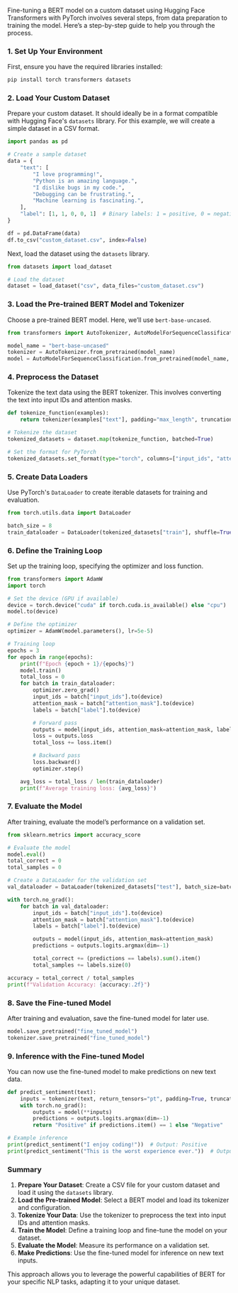 Fine-tuning a BERT model on a custom dataset using Hugging Face Transformers with PyTorch involves several steps, from data preparation to training the model. Here’s a step-by-step guide to help you through the process.

### 1. Set Up Your Environment
First, ensure you have the required libraries installed:

```bash
pip install torch transformers datasets
```

### 2. Load Your Custom Dataset
Prepare your custom dataset. It should ideally be in a format compatible with Hugging Face's `datasets` library. For this example, we will create a simple dataset in a CSV format.

```python
import pandas as pd

# Create a sample dataset
data = {
    "text": [
        "I love programming!",
        "Python is an amazing language.",
        "I dislike bugs in my code.",
        "Debugging can be frustrating.",
        "Machine learning is fascinating.",
    ],
    "label": [1, 1, 0, 0, 1]  # Binary labels: 1 = positive, 0 = negative
}

df = pd.DataFrame(data)
df.to_csv("custom_dataset.csv", index=False)
```

Next, load the dataset using the `datasets` library.

```python
from datasets import load_dataset

# Load the dataset
dataset = load_dataset("csv", data_files="custom_dataset.csv")
```

### 3. Load the Pre-trained BERT Model and Tokenizer
Choose a pre-trained BERT model. Here, we’ll use `bert-base-uncased`.

```python
from transformers import AutoTokenizer, AutoModelForSequenceClassification

model_name = "bert-base-uncased"
tokenizer = AutoTokenizer.from_pretrained(model_name)
model = AutoModelForSequenceClassification.from_pretrained(model_name, num_labels=2)  # 2 labels for binary classification
```

### 4. Preprocess the Dataset
Tokenize the text data using the BERT tokenizer. This involves converting the text into input IDs and attention masks.

```python
def tokenize_function(examples):
    return tokenizer(examples["text"], padding="max_length", truncation=True)

# Tokenize the dataset
tokenized_datasets = dataset.map(tokenize_function, batched=True)

# Set the format for PyTorch
tokenized_datasets.set_format(type="torch", columns=["input_ids", "attention_mask", "label"])
```

### 5. Create Data Loaders
Use PyTorch's `DataLoader` to create iterable datasets for training and evaluation.

```python
from torch.utils.data import DataLoader

batch_size = 8
train_dataloader = DataLoader(tokenized_datasets["train"], shuffle=True, batch_size=batch_size)
```

### 6. Define the Training Loop
Set up the training loop, specifying the optimizer and loss function.

```python
from transformers import AdamW
import torch

# Set the device (GPU if available)
device = torch.device("cuda" if torch.cuda.is_available() else "cpu")
model.to(device)

# Define the optimizer
optimizer = AdamW(model.parameters(), lr=5e-5)

# Training loop
epochs = 3
for epoch in range(epochs):
    print(f"Epoch {epoch + 1}/{epochs}")
    model.train()
    total_loss = 0
    for batch in train_dataloader:
        optimizer.zero_grad()
        input_ids = batch["input_ids"].to(device)
        attention_mask = batch["attention_mask"].to(device)
        labels = batch["label"].to(device)

        # Forward pass
        outputs = model(input_ids, attention_mask=attention_mask, labels=labels)
        loss = outputs.loss
        total_loss += loss.item()

        # Backward pass
        loss.backward()
        optimizer.step()

    avg_loss = total_loss / len(train_dataloader)
    print(f"Average training loss: {avg_loss}")
```

### 7. Evaluate the Model
After training, evaluate the model’s performance on a validation set.

```python
from sklearn.metrics import accuracy_score

# Evaluate the model
model.eval()
total_correct = 0
total_samples = 0

# Create a DataLoader for the validation set
val_dataloader = DataLoader(tokenized_datasets["test"], batch_size=batch_size)

with torch.no_grad():
    for batch in val_dataloader:
        input_ids = batch["input_ids"].to(device)
        attention_mask = batch["attention_mask"].to(device)
        labels = batch["label"].to(device)

        outputs = model(input_ids, attention_mask=attention_mask)
        predictions = outputs.logits.argmax(dim=-1)

        total_correct += (predictions == labels).sum().item()
        total_samples += labels.size(0)

accuracy = total_correct / total_samples
print(f"Validation Accuracy: {accuracy:.2f}")
```

### 8. Save the Fine-tuned Model
After training and evaluation, save the fine-tuned model for later use.

```python
model.save_pretrained("fine_tuned_model")
tokenizer.save_pretrained("fine_tuned_model")
```

### 9. Inference with the Fine-tuned Model
You can now use the fine-tuned model to make predictions on new text data.

```python
def predict_sentiment(text):
    inputs = tokenizer(text, return_tensors="pt", padding=True, truncation=True, max_length=128).to(device)
    with torch.no_grad():
        outputs = model(**inputs)
        predictions = outputs.logits.argmax(dim=-1)
        return "Positive" if predictions.item() == 1 else "Negative"

# Example inference
print(predict_sentiment("I enjoy coding!"))  # Output: Positive
print(predict_sentiment("This is the worst experience ever."))  # Output: Negative
```

### Summary
1. **Prepare Your Dataset**: Create a CSV file for your custom dataset and load it using the `datasets` library.
2. **Load the Pre-trained Model**: Select a BERT model and load its tokenizer and configuration.
3. **Tokenize Your Data**: Use the tokenizer to preprocess the text into input IDs and attention masks.
4. **Train the Model**: Define a training loop and fine-tune the model on your dataset.
5. **Evaluate the Model**: Measure its performance on a validation set.
6. **Make Predictions**: Use the fine-tuned model for inference on new text inputs.

This approach allows you to leverage the powerful capabilities of BERT for your specific NLP tasks, adapting it to your unique dataset.